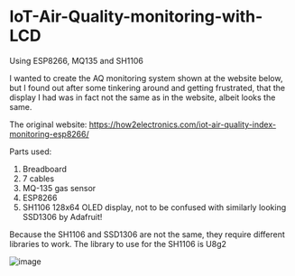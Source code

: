 # IoT-Air-Quality-monitoring-with-LCD
Using ESP8266, MQ135 and SH1106 

I wanted to create the AQ monitoring system shown at the website below, but I found out after some tinkering around and getting frustrated, that the display I had was in fact not the same as in the website, albeit looks the same.

The original website: https://how2electronics.com/iot-air-quality-index-monitoring-esp8266/

Parts used:
1. Breadboard
2. 7 cables
3. MQ-135 gas sensor
4. ESP8266
5. SH1106 128x64 OLED display, not to be confused with similarly looking SSD1306 by Adafruit!

Because the SH1106 and SSD1306 are not the same, they require different libraries to work. The library to use for the SH1106 is U8g2

![image](https://github.com/Issuecoding/IoT-Air-Quality-monitoring-with-display/assets/148871637/7e709994-95c0-4413-9765-1d019fd8b5b6)
